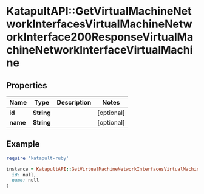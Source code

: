 # KatapultAPI::GetVirtualMachineNetworkInterfacesVirtualMachineNetworkInterface200ResponseVirtualMachineNetworkInterfaceVirtualMachine

## Properties

| Name | Type | Description | Notes |
| ---- | ---- | ----------- | ----- |
| **id** | **String** |  | [optional] |
| **name** | **String** |  | [optional] |

## Example

```ruby
require 'katapult-ruby'

instance = KatapultAPI::GetVirtualMachineNetworkInterfacesVirtualMachineNetworkInterface200ResponseVirtualMachineNetworkInterfaceVirtualMachine.new(
  id: null,
  name: null
)
```

